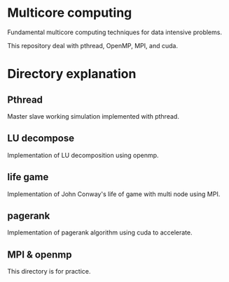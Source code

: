 # Multicore computing

Fundamental multicore computing techniques for data intensive problems.

This repository deal with pthread, OpenMP, MPI, and cuda.

# Directory explanation
## Pthread
Master slave working simulation implemented with pthread.

## LU decompose
Implementation of LU decomposition using openmp.

## life game
Implementation of John Conway's life of game with multi node using MPI.

## pagerank
Implementation of pagerank algorithm using cuda to accelerate.

## MPI & openmp
This directory is for practice.
